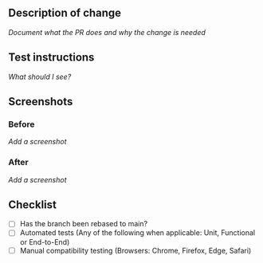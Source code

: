 ## Description of change

_Document what the PR does and why the change is needed_

## Test instructions

_What should I see?_

## Screenshots

### Before

_Add a screenshot_

### After

_Add a screenshot_

## Checklist

[//]: # 'When submitting a PR make sure the code review guidelines have been satisfied.
https://github.com/uktrade/data-hub-frontend/blob/main/docs/Code%20review%20guidelines.md'

- [ ] Has the branch been rebased to main?
- [ ] Automated tests (Any of the following when applicable: Unit, Functional or End-to-End)
- [ ] Manual compatibility testing (Browsers: Chrome, Firefox, Edge, Safari)
